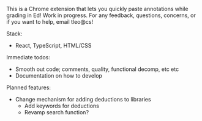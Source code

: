 This is a Chrome extension that lets you quickly paste annotations while grading in Ed! Work in progress. For any feedback, questions, concerns, or if you want to help, email tleo@cs! 

Stack:
- React, TypeScript, HTML/CSS

Immediate todos:
- Smooth out code; comments, quality, functional decomp, etc etc 
- Documentation on how to develop 

Planned features:
- Change mechanism for adding deductions to libraries
    - Add keywords for deductions
    - Revamp search function?